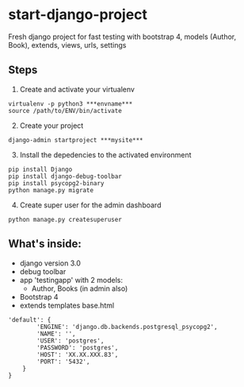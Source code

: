 # start-django-project

Fresh django project for fast testing with bootstrap 4, models (Author, Book), extends, views, urls, settings


## Steps
1. Create and activate your virtualenv
```
virtualenv -p python3 ***envname***
source /path/to/ENV/bin/activate
```

2. Create your project
```
django-admin startproject ***mysite***
```

3. Install the depedencies to the activated environment
```
pip install Django
pip install django-debug-toolbar
pip install psycopg2-binary
python manage.py migrate
```

4. Create super user for the admin dashboard
```
python manage.py createsuperuser
```

## What's inside:
+ django version 3.0
+ debug toolbar
+ app 'testingapp' with 2 models:
  + Author, Books (in admin also)
+ Bootstrap 4
+ extends templates base.html

```
'default': {
        'ENGINE': 'django.db.backends.postgresql_psycopg2',
        'NAME': '',
        'USER': 'postgres',
        'PASSWORD': 'postgres',
        'HOST': 'XX.XX.XXX.83',
        'PORT': '5432',
    }
}
```
